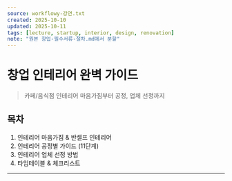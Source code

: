 ```yaml
---
source: workflowy-강연.txt
created: 2025-10-10
updated: 2025-10-11
tags: [lecture, startup, interior, design, renovation]
note: "원본 창업-필수서류-절차.md에서 분할"
---
```


# 창업 인테리어 완벽 가이드

> 카페/음식점 인테리어 마음가짐부터 공정, 업체 선정까지

## 목차
1. 인테리어 마음가짐 & 반셀프 인테리어
2. 인테리어 공정별 가이드 (11단계)
3. 인테리어 업체 선정 방법
4. 타임테이블 & 체크리스트

---

